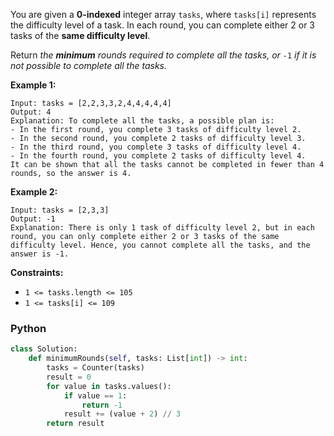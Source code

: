 You are given a  **0-indexed**  integer array  `tasks`, where  `tasks[i]`  represents the difficulty level of a task. In each round, you can complete either 2 or 3 tasks of the  **same difficulty level**.

Return  _the  **minimum**  rounds required to complete all the tasks, or_ `-1` _if it is not possible to complete all the tasks._

**Example 1:**
```
Input: tasks = [2,2,3,3,2,4,4,4,4,4]
Output: 4
Explanation: To complete all the tasks, a possible plan is:
- In the first round, you complete 3 tasks of difficulty level 2. 
- In the second round, you complete 2 tasks of difficulty level 3. 
- In the third round, you complete 3 tasks of difficulty level 4. 
- In the fourth round, you complete 2 tasks of difficulty level 4.  
It can be shown that all the tasks cannot be completed in fewer than 4 rounds, so the answer is 4.
```

**Example 2:**
```
Input: tasks = [2,3,3]
Output: -1
Explanation: There is only 1 task of difficulty level 2, but in each round, you can only complete either 2 or 3 tasks of the same difficulty level. Hence, you cannot complete all the tasks, and the answer is -1.
```

**Constraints:**

-   `1 <= tasks.length <= 105`
-   `1 <= tasks[i] <= 109`


### Python
```python
class Solution:
    def minimumRounds(self, tasks: List[int]) -> int:
        tasks = Counter(tasks)
        result = 0
        for value in tasks.values():
            if value == 1:
                return -1
            result += (value + 2) // 3
        return result
```